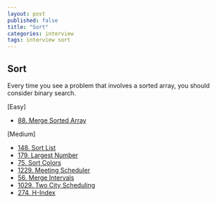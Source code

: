```yaml
---
layout: post
published: false
title: "Sort"
categories: interview
tags: interview sort
---
```


## Sort

Every time you see a problem that involves a sorted array, you should consider binary search.

[Easy]
- [88. Merge Sorted Array](/interview/2023/02/21/merge-sorted-array/)

[Medium]
- [148. Sort List](/interview/2023/05/21/sort-list/)
- [179. Largest Number](/interview/2023/05/21/largest-number/)
- [75. Sort Colors](/interview/2023/05/21/sort-colors/)
- [1229. Meeting Scheduler](/interview/2023/05/21/meeting-scheduler/)
- [56. Merge Intervals](/interview/2023/05/21/merge-intervals/)
- [1029. Two City Scheduling](/interview/2023/05/21/two-city-scheduling/)
- [274. H-Index](/interview/2023/05/21/h-index/)